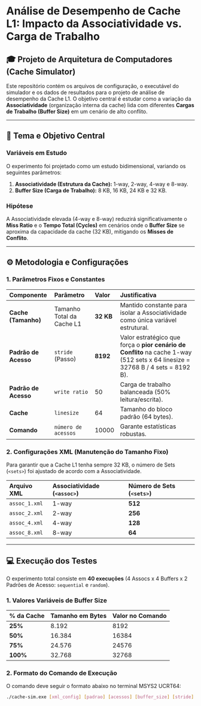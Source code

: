 # Análise de Desempenho de Cache L1: Impacto da Associatividade vs. Carga de Trabalho

## 🎓 Projeto de Arquitetura de Computadores (Cache Simulator)

Este repositório contém os arquivos de configuração, o executável do simulador e os dados de resultados para o projeto de análise de desempenho da Cache L1. O objetivo central é estudar como a variação da **Associatividade** (organização interna da cache) lida com diferentes **Cargas de Trabalho (Buffer Size)** em um cenário de alto conflito.

---

## 🎯 Tema e Objetivo Central

### Variáveis em Estudo

O experimento foi projetado como um estudo bidimensional, variando os seguintes parâmetros:

1.  **Associatividade (Estrutura da Cache):** 1-way, 2-way, 4-way e 8-way.
2.  **Buffer Size (Carga de Trabalho):** 8 KB, 16 KB, 24 KB e 32 KB.

### Hipótese

A Associatividade elevada (4-way e 8-way) reduzirá significativamente o **Miss Ratio** e o **Tempo Total (Cycles)** em cenários onde o **Buffer Size** se aproxima da capacidade da cache (32 KB), mitigando os **Misses de Conflito**.

---

## ⚙️ Metodologia e Configurações

### 1. Parâmetros Fixos e Constantes

| Componente | Parâmetro | Valor | Justificativa |
| :--- | :--- | :--- | :--- |
| **Cache (Tamanho)** | Tamanho Total da Cache L1 | **32 KB** | Mantido constante para isolar a Associatividade como única variável estrutural. |
| **Padrão de Acesso** | `stride` (Passo) | **8192** | Valor estratégico que força o **pior cenário de Conflito** na cache 1-way (512 sets x 64 linesize = 32768 B / 4 sets = 8192 B). |
| **Padrão de Acesso** | `write ratio` | 50 | Carga de trabalho balanceada (50% leitura/escrita). |
| **Cache** | `linesize` | 64 | Tamanho do bloco padrão (64 bytes). |
| **Comando** | `número de acessos` | 10000 | Garante estatísticas robustas. |

### 2. Configurações XML (Manutenção do Tamanho Fixo)

Para garantir que a Cache L1 tenha sempre 32 KB, o número de Sets (`<sets>`) foi ajustado de acordo com a Associatividade.

| Arquivo XML | Associatividade (`<assoc>`) | Número de Sets (`<sets>`) |
| :--- | :--- | :--- |
| `assoc_1.xml` | 1-way | **512** |
| `assoc_2.xml` | 2-way | **256** |
| `assoc_4.xml` | 4-way | **128** |
| `assoc_8.xml` | 8-way | **64** |

---

## 💻 Execução dos Testes

O experimento total consiste em **40 execuções** (4 Assocs x 4 Buffers x 2 Padrões de Acesso: `sequential` e `random`).

### 1. Valores Variáveis de Buffer Size

| % da Cache | Tamanho em Bytes | Valor no Comando |
| :--- | :--- | :--- |
| **25%** | 8.192 | 8192 |
| **50%** | 16.384 | 16384 |
| **75%** | 24.576 | 24576 |
| **100%** | 32.768 | 32768 |

### 2. Formato do Comando de Execução

O comando deve seguir o formato abaixo no terminal MSYS2 UCRT64:

```bash
./cache-sim.exe [xml_config] [padrao] [acessos] [buffer_size] [stride] [write_ratio]
